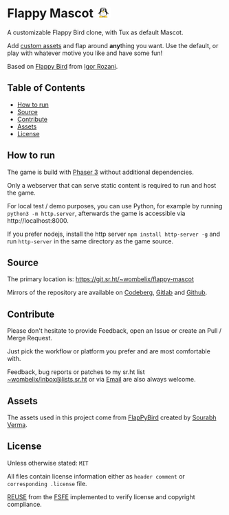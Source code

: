 <!--
SPDX-FileCopyrightText: 2023 Dominik Wombacher <dominik@wombacher.cc>

SPDX-License-Identifier: MIT
-->

# Flappy Mascot ![Flappy Mascot](img/favicon.png)

A customizable Flappy Bird clone, with Tux as default Mascot.

Add [custom assets](custom/README.md) and flap around **any**thing you want. Use the default, or play with whatever motive you like and have some fun!

Based on [Flappy Bird](https://github.com/IgorRozani/flappy-bird) 
from [Igor Rozani](https://github.com/IgorRozani).

## Table of Contents

* [How to run](#how-to-run)
* [Source](#contribute)
* [Contribute](#contribute)
* [Assets](#assets)
* [License](#license)

## How to run

The game is build with [Phaser 3](https://phaser.io/) without additional dependencies. 

Only a webserver that can serve static content is required to run and host the game.

For local test / demo purposes, you can use Python, for example by running `python3 -m http.server`, afterwards the game is accessible via http://localhost:8000.

If you prefer nodejs, install the http server `npm install http-server -g` and run `http-server` in the same directory as the game source.

## Source

The primary location is: https://git.sr.ht/~wombelix/flappy-mascot

Mirrors of the repository are available on 
[Codeberg](https://codeberg.org/wombelix/flappy-mascot), 
[Gitlab](https://gitlab.com/wombelix/flappy-mascot) and 
[Github](https://github.com/wombelix/flappy-mascot).

## Contribute

Please don't hesitate to provide Feedback, open an Issue or create an Pull / Merge Request.

Just pick the workflow or platform you prefer and are most comfortable with.

Feedback, bug reports or patches to my sr.ht list [~wombelix/inbox@lists.sr.ht](https://lists.sr.ht/~wombelix/inbox) 
or via [Email](https://dominik.wombacher.cc/pages/contact.html) are also always welcome.

## Assets

The assets used in this project come from [FlapPyBird](https://github.com/sourabhv/FlapPyBird) 
created by [Sourabh Verma](https://github.com/sourabhv).

## License

Unless otherwise stated: `MIT`

All files contain license information either as `header comment` or `corresponding .license` file.

[REUSE](https://reuse.software) from the [FSFE](https://fsfe.org/) implemented to verify license and copyright compliance.